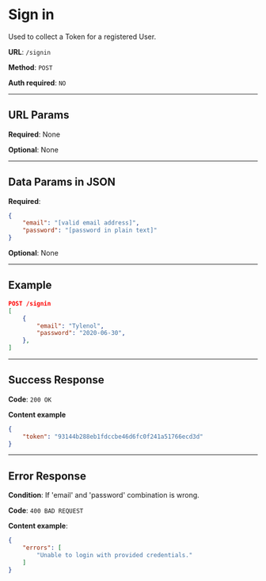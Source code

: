 # Sign in

Used to collect a Token for a registered User.



**URL**: `/signin`

**Method**: `POST`

**Auth required**: `NO`

---

## URL Params

**Required**: None

**Optional**: None

---

## Data Params in JSON

**Required**:

```json
{
    "email": "[valid email address]",
    "password": "[password in plain text]"
}
```

**Optional**: None

---

## Example

```json
POST /signin
[
    {
        "email": "Tylenol",
        "password": "2020-06-30",
    },
]
```

---

## Success Response

**Code**: `200 OK`

**Content example**

```json
{
    "token": "93144b288eb1fdccbe46d6fc0f241a51766ecd3d"
}
```

---

## Error Response

**Condition**: If 'email' and 'password' combination is wrong.

**Code**: `400 BAD REQUEST`

**Content example**:

```json
{
    "errors": [
        "Unable to login with provided credentials."
    ]
}
```
